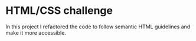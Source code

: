 # HTML/CSS challenge


In this project I refactored the code to follow semantic HTML guidelines and make it more accessible.



